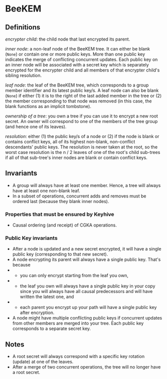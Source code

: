 # BeeKEM

## Definitions
*encrypter child*: the child node that last encrypted its parent.

*inner node*: a non-leaf node of the BeeKEM tree. It can either be blank (`None`) or contain one or more public keys. More than one public key indicates the merge of conflicting concurrent updates. Each public key on an inner node will be associated with a secret key which is separately encrypted for the encrypter child and all members of that encrypter child's sibling resolution.

*leaf node*: the leaf of the BeeKEM tree, which corresponds to a group member identifier and its latest public key/s. A leaf node can also be blank (`None`) if either (1) it is to the right of the last added member in the tree or (2) the member corresponding to that node was removed (in this case, the blank functions as an implicit tombstone).

*ownership of a tree*: you own a tree if you can use it to encrypt a new root secret. An owner will correspond to one of the members of the tree group (and hence one of its leaves).

*resolution*: either (1) the public key/s of a node or (2) if the node is blank or contains conflict keys, all of its highest non-blank, non-conflict descendants' public keys. The resolution is never taken at the root, so the worst case resolution is the n / 2 leaves of one of the root's child sub-trees if all of that sub-tree's inner nodes are blank or contain conflict keys.

## Invariants

* A group will always have at least one member. Hence, a tree will always have at least one non-blank leaf.
* In a subset of operations, concurrent adds and removes must be ordered last (because they blank inner nodes).

### Properties that must be ensured by Keyhive
* Causal ordering (and receipt) of CGKA operations.

### Public Key invariants
* After a node is updated and a new secret encrypted, it will have a single public key (corresponding to that new secret).
* A node encrypting its parent will always have a single public key. That's because
* * you can only encrypt starting from the leaf you own,
* * the leaf you own will always have a single public key in your copy since you will always have all causal predecessors and will have written the latest one, and
* * each parent you encrypt up your path will have a single public key after encryption.
* A node might have multiple conflicting public keys if concurrent updates from other members are merged into your tree. Each public key corresponds to a separate secret key.

## Notes

* A root secret will always correspond with a specific key rotation (update) at one of the leaves.
* After a merge of two concurrent operations, the tree will no longer have a root secret.

